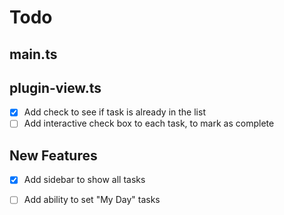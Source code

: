 # Todo

## main.ts

## plugin-view.ts
- [x] Add check to see if task is already in the list 
- [ ] Add interactive check box to each task, to mark as complete

## New Features
- [x] Add sidebar to show all tasks
- [ ] Add ability to set "My Day" tasks

